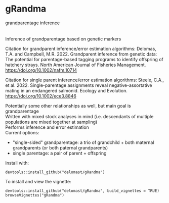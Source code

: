 # gRandma
grandparentage inference </br>
</br> </br> 
Inference of grandparentage based on genetic markers </br>

Citation for grandparent inference/error estimation algorithms: Delomas, T.A. and Campbell, M.R. 2022. 
Grandparent inference from genetic data: The potential for parentage-based tagging programs to 
identify offspring of hatchery strays. North American Journal of Fisheries Management. https://doi.org/10.1002/nafm.10714

Citation for single parent inference/error estimation algorithms: Steele, C.A., et al. 2022. Single-parentage 
assignments reveal negative-assortative mating in an endangered salmonid. Ecology and Evolution. https://doi.org/10.1002/ece3.8846

Potentially some other relationships as well, but main goal is grandparentage </br>
Written with mixed stock analyses in mind (i.e. descendants of multiple populations are mixed together at sampling) </br>
Performs inference and error estimation </br>
Current options: </br>
* "single-sided" grandparentage: a trio of grandchild + both maternal grandparents (or both paternal grandparents) </br>
* single parentage: a pair of parent + offspring </br>

Install with:
```
devtools::install_github("delomast/gRandma")
```

To install and view the vignette:
```
devtools::install_github("delomast/gRandma", build_vignettes = TRUE)
browseVignettes("gRandma")
```

